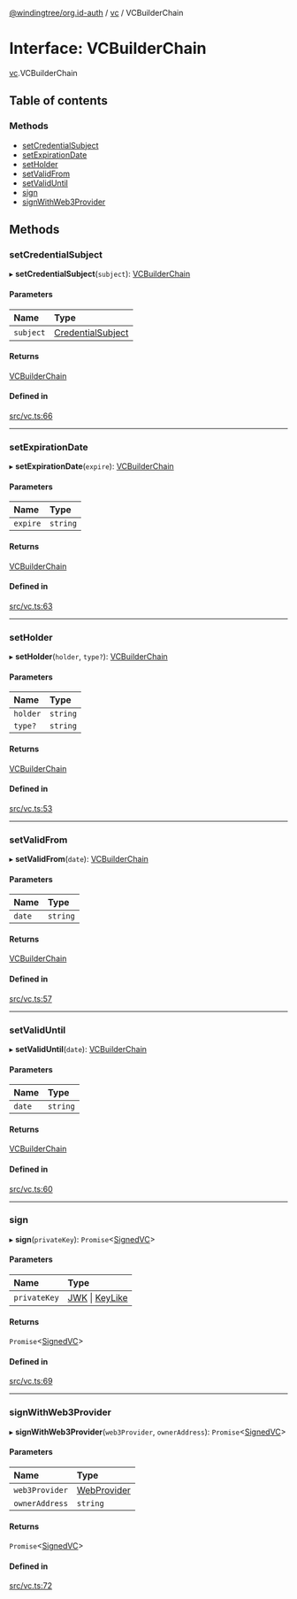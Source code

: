 [@windingtree/org.id-auth](../README.md) / [vc](../modules/vc.md) / VCBuilderChain

# Interface: VCBuilderChain

[vc](../modules/vc.md).VCBuilderChain

## Table of contents

### Methods

- [setCredentialSubject](vc.vcbuilderchain.md#setcredentialsubject)
- [setExpirationDate](vc.vcbuilderchain.md#setexpirationdate)
- [setHolder](vc.vcbuilderchain.md#setholder)
- [setValidFrom](vc.vcbuilderchain.md#setvalidfrom)
- [setValidUntil](vc.vcbuilderchain.md#setvaliduntil)
- [sign](vc.vcbuilderchain.md#sign)
- [signWithWeb3Provider](vc.vcbuilderchain.md#signwithweb3provider)

## Methods

### setCredentialSubject

▸ **setCredentialSubject**(`subject`): [VCBuilderChain](vc.vcbuilderchain.md)

#### Parameters

| Name | Type |
| :------ | :------ |
| `subject` | [CredentialSubject](vc.credentialsubject.md) |

#### Returns

[VCBuilderChain](vc.vcbuilderchain.md)

#### Defined in

[src/vc.ts:66](https://github.com/windingtree/org.id-sdk/blob/37fdd44/packages/auth/src/vc.ts#L66)

___

### setExpirationDate

▸ **setExpirationDate**(`expire`): [VCBuilderChain](vc.vcbuilderchain.md)

#### Parameters

| Name | Type |
| :------ | :------ |
| `expire` | `string` |

#### Returns

[VCBuilderChain](vc.vcbuilderchain.md)

#### Defined in

[src/vc.ts:63](https://github.com/windingtree/org.id-sdk/blob/37fdd44/packages/auth/src/vc.ts#L63)

___

### setHolder

▸ **setHolder**(`holder`, `type?`): [VCBuilderChain](vc.vcbuilderchain.md)

#### Parameters

| Name | Type |
| :------ | :------ |
| `holder` | `string` |
| `type?` | `string` |

#### Returns

[VCBuilderChain](vc.vcbuilderchain.md)

#### Defined in

[src/vc.ts:53](https://github.com/windingtree/org.id-sdk/blob/37fdd44/packages/auth/src/vc.ts#L53)

___

### setValidFrom

▸ **setValidFrom**(`date`): [VCBuilderChain](vc.vcbuilderchain.md)

#### Parameters

| Name | Type |
| :------ | :------ |
| `date` | `string` |

#### Returns

[VCBuilderChain](vc.vcbuilderchain.md)

#### Defined in

[src/vc.ts:57](https://github.com/windingtree/org.id-sdk/blob/37fdd44/packages/auth/src/vc.ts#L57)

___

### setValidUntil

▸ **setValidUntil**(`date`): [VCBuilderChain](vc.vcbuilderchain.md)

#### Parameters

| Name | Type |
| :------ | :------ |
| `date` | `string` |

#### Returns

[VCBuilderChain](vc.vcbuilderchain.md)

#### Defined in

[src/vc.ts:60](https://github.com/windingtree/org.id-sdk/blob/37fdd44/packages/auth/src/vc.ts#L60)

___

### sign

▸ **sign**(`privateKey`): `Promise`<[SignedVC](vc.signedvc.md)\>

#### Parameters

| Name | Type |
| :------ | :------ |
| `privateKey` | [JWK](keys.jwk.md) \| [KeyLike](../modules/keys.md#keylike) |

#### Returns

`Promise`<[SignedVC](vc.signedvc.md)\>

#### Defined in

[src/vc.ts:69](https://github.com/windingtree/org.id-sdk/blob/37fdd44/packages/auth/src/vc.ts#L69)

___

### signWithWeb3Provider

▸ **signWithWeb3Provider**(`web3Provider`, `ownerAddress`): `Promise`<[SignedVC](vc.signedvc.md)\>

#### Parameters

| Name | Type |
| :------ | :------ |
| `web3Provider` | [WebProvider](../modules/vc.md#webprovider) |
| `ownerAddress` | `string` |

#### Returns

`Promise`<[SignedVC](vc.signedvc.md)\>

#### Defined in

[src/vc.ts:72](https://github.com/windingtree/org.id-sdk/blob/37fdd44/packages/auth/src/vc.ts#L72)
